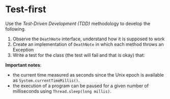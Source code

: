 # Test-first

Use the *Test-Driven Development (TDD)* methodology to develop the following.

1. Observe the `DeathNote` interface, understand how it is supposed to work
2. Create an implementation of `DeathNote` in which each method throws an Exception
2. Write a test for the class (the test will fail and that is okay) that:

**Important notes**:
* the current time measured as seconds since the Unix epoch is available as `System.currentTimeMillis()`.
* the execution of a program can be paused for a given number of milliseconds using `Thread.sleep(long millis)`.
